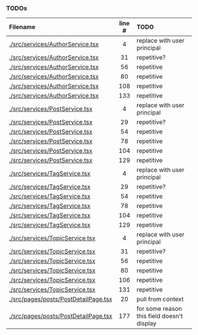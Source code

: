 ### TODOs
| Filename | line # | TODO |
|:------|:------:|:------|
| [./src/services/AuthorService.tsx](./src/services/AuthorService.tsx#L4) | 4 | replace with user principal |
| [./src/services/AuthorService.tsx](./src/services/AuthorService.tsx#L31) | 31 | repetitive? |
| [./src/services/AuthorService.tsx](./src/services/AuthorService.tsx#L56) | 56 | repetitive |
| [./src/services/AuthorService.tsx](./src/services/AuthorService.tsx#L80) | 80 | repetitive |
| [./src/services/AuthorService.tsx](./src/services/AuthorService.tsx#L108) | 108 | repetitive |
| [./src/services/AuthorService.tsx](./src/services/AuthorService.tsx#L133) | 133 | repetitive |
| [./src/services/PostService.tsx](./src/services/PostService.tsx#L4) | 4 | replace with user principal |
| [./src/services/PostService.tsx](./src/services/PostService.tsx#L29) | 29 | repetitive? |
| [./src/services/PostService.tsx](./src/services/PostService.tsx#L54) | 54 | repetitive |
| [./src/services/PostService.tsx](./src/services/PostService.tsx#L78) | 78 | repetitive |
| [./src/services/PostService.tsx](./src/services/PostService.tsx#L104) | 104 | repetitive |
| [./src/services/PostService.tsx](./src/services/PostService.tsx#L129) | 129 | repetitive |
| [./src/services/TagService.tsx](./src/services/TagService.tsx#L4) | 4 | replace with user principal |
| [./src/services/TagService.tsx](./src/services/TagService.tsx#L29) | 29 | repetitive? |
| [./src/services/TagService.tsx](./src/services/TagService.tsx#L54) | 54 | repetitive |
| [./src/services/TagService.tsx](./src/services/TagService.tsx#L78) | 78 | repetitive |
| [./src/services/TagService.tsx](./src/services/TagService.tsx#L104) | 104 | repetitive |
| [./src/services/TagService.tsx](./src/services/TagService.tsx#L129) | 129 | repetitive |
| [./src/services/TopicService.tsx](./src/services/TopicService.tsx#L4) | 4 | replace with user principal |
| [./src/services/TopicService.tsx](./src/services/TopicService.tsx#L31) | 31 | repetitive? |
| [./src/services/TopicService.tsx](./src/services/TopicService.tsx#L56) | 56 | repetitive |
| [./src/services/TopicService.tsx](./src/services/TopicService.tsx#L80) | 80 | repetitive |
| [./src/services/TopicService.tsx](./src/services/TopicService.tsx#L106) | 106 | repetitive |
| [./src/services/TopicService.tsx](./src/services/TopicService.tsx#L131) | 131 | repetitive |
| [./src/pages/posts/PostDetailPage.tsx](./src/pages/posts/PostDetailPage.tsx#L20) | 20 | pull from context |
| [./src/pages/posts/PostDetailPage.tsx](./src/pages/posts/PostDetailPage.tsx#L177) | 177 | for some reason this field doesn't display |
